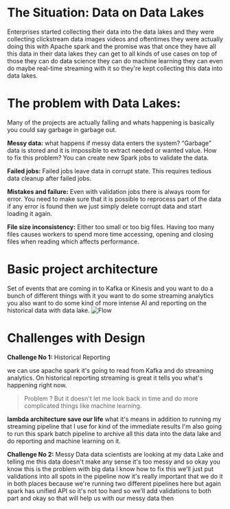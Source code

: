 
# The Situation: Data on Data Lakes

Enterprises started collecting their data into the data lakes and they were collecting clickstream data images videos and oftentimes they were actually doing this with Apache spark and the promise was that once they have all this data in their data lakes they can get to all kinds of use cases on top of those they can do data science they can do machine learning they can even do maybe real-time streaming with it so they're kept collecting this data into data lakes.

# The problem with Data Lakes:

Many of the projects are actually falling and whats happening is basically you could say garbage in garbage out.

**Messy data:** what happens if messy data enters the system? “Garbage” data is stored and it is impossible to extract needed or wanted value. How to fix this problem? You can create new Spark jobs to validate the data.

**Failed jobs:** Failed jobs leave data in corrupt state. This requires tedious data cleanup after failed jobs.

**Mistakes and failure:** Even with validation jobs there is always room for error. You need to make sure that it is possible to reprocess part of the data if any error is found then we just simply delete corrupt data and start loading it again.

**File size inconsistency:** Either too small or too big files. Having too many files causes workers to spend more time accessing, opening and closing files when reading which affects performance.

# Basic project architecture
Set of events that are coming in to Kafka or Kinesis and you want to do a bunch of different things with it you want to do some streaming analytics you also want to do some kind of more intense AI and reporting on the historical data with data lake.
![Flow](https://github.com/gurditsingh/blog/blob/gh-pages/_screenshots/datalake.jpg?raw=true)

# Challenges with Design
**Challenge No 1:** Historical Reporting

we can use apache spark it's going to read from Kafka and do streaming analytics. On historical reporting streaming is great it tells you what's happening right now.
> Problem ?
 But it doesn't let me look back in time and do more complicated things like machine learning. 


**lambda architecture save our life** what it's means in addition to running my streaming pipeline that I use for kind of the immediate results I'm also going to run this spark batch pipeline to archive all this data into the data lake and do reporting and machine learning on it.

**Challenge No 2:** Messy Data
data scientists are looking at my data Lake and telling me this data doesn't make any sense it's too messy and so okay you know this is the problem with big data I know how to fix this we'll just put validations into all spots in the pipeline now it's really important that we do it in both places because we're running two different pipelines here but again spark has unified API so it's not too hard so we'll add validations to both part and okay so that will help us with our messy data then 
<!--stackedit_data:
eyJoaXN0b3J5IjpbMjA1MzExMTcwOCwxMjcwMjU0NzY0LC0zMT
kwODY3MDAsLTY5OTgyMjA4LC03MzkzOTA4MzEsLTcwNzU3MTgz
MSwtNTkyNDU0Mzc2LDE0Mzg0MzAxMTcsOTQzMDgwMjczXX0=
-->